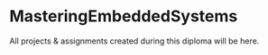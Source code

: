 # MasteringEmbeddedSystems
All projects &amp; assignments created during this diploma will be here.
